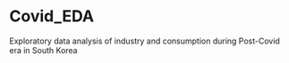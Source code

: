 # Covid_EDA
Exploratory data analysis of industry and consumption during Post-Covid era in South Korea

